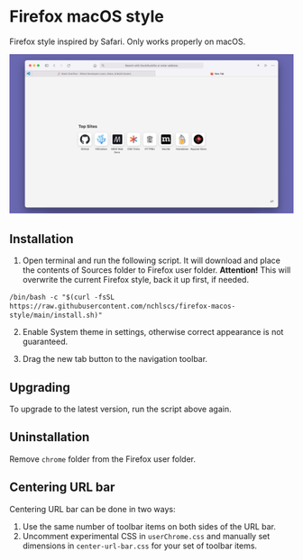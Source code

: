 # Firefox macOS style
Firefox style inspired by Safari. Only works properly on macOS.

![Preview](https://raw.githubusercontent.com/nchlscs/firefox-macos-style/main/Preview.jpg)

## Installation

1. Open terminal and run the following script. It will download and place the contents of Sources folder to Firefox user folder. **Attention!** This will overwrite the current Firefox style, back it up first, if needed.

```
/bin/bash -c "$(curl -fsSL https://raw.githubusercontent.com/nchlscs/firefox-macos-style/main/install.sh)"
```

2. Enable System theme in settings, otherwise correct appearance is not guaranteed.

3. Drag the new tab button to the navigation toolbar.

## Upgrading

To upgrade to the latest version, run the script above again.

## Uninstallation

Remove `chrome` folder from the Firefox user folder.

## Centering URL bar

Centering URL bar can be done in two ways:

1. Use the same number of toolbar items on both sides of the URL bar.
1. Uncomment experimental CSS in `userChrome.css` and manually set dimensions in `center-url-bar.css` for your set of toolbar items.